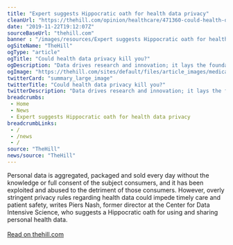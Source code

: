 ```yaml
--- 
title: "Expert suggests Hippocratic oath for health data privacy"
cleanUrl: "https://thehill.com/opinion/healthcare/471360-could-health-data-privacy-kill-you"
date: "2019-11-22T19:12:07Z"
sourceBaseUrl: "thehill.com"
banner : "/images/resources/Expert suggests Hippocratic oath for health data privacy.png"
ogSiteName: "TheHill"
ogType: "article"
ogTitle: "Could health data privacy kill you?"
ogDescription: "Data drives research and innovation; it lays the foundation for AI-assisted medicine."
ogImage: "https://thehill.com/sites/default/files/article_images/medicalrecords.jpg"
twitterCard: "summary_large_image"
twitterTitle: "Could health data privacy kill you?"
twitterDescription: "Data drives research and innovation; it lays the foundation for AI-assisted medicine."
breadcrumbs:
 - Home
 - News
 - Expert suggests Hippocratic oath for health data privacy
breadcrumbLinks:
 - / 
 - /news
 - / 
source: "TheHill"
news/source: "TheHill"
---
```

Personal data is aggregated, packaged and sold every day without the knowledge or full consent of the subject consumers, and it has been exploited and abused to the detriment of those consumers. However, overly stringent privacy rules regarding health data could impede timely care and patient safety, writes Piers Nash, former director at the Center for Data Intensive Science, who suggests a Hippocratic oath for using and sharing personal health data.<br><br><a href="https://thehill.com/opinion/healthcare/471360-could-health-data-privacy-kill-you">Read on thehill.com</a>
